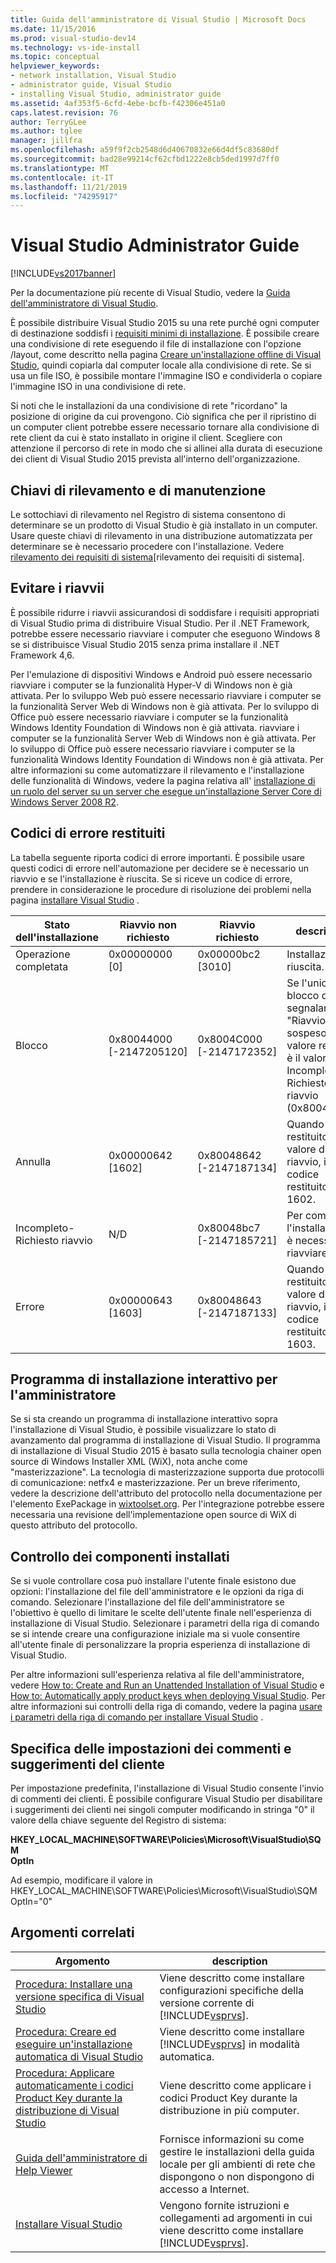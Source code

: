 ```yaml
---
title: Guida dell'amministratore di Visual Studio | Microsoft Docs
ms.date: 11/15/2016
ms.prod: visual-studio-dev14
ms.technology: vs-ide-install
ms.topic: conceptual
helpviewer_keywords:
- network installation, Visual Studio
- administrator guide, Visual Studio
- installing Visual Studio, administrator guide
ms.assetid: 4af353f5-6cfd-4ebe-bcfb-f42306e451a0
caps.latest.revision: 76
author: TerryGLee
ms.author: tglee
manager: jillfra
ms.openlocfilehash: a59f9f2cb2548d6d40670832e66d4df5c83680df
ms.sourcegitcommit: bad28e99214cf62cfbd1222e8cb5ded1997d7ff0
ms.translationtype: MT
ms.contentlocale: it-IT
ms.lasthandoff: 11/21/2019
ms.locfileid: "74295917"
---
```

# <a name="visual-studio-administrator-guide"></a>Visual Studio Administrator Guide
[!INCLUDE[vs2017banner](../includes/vs2017banner.md)]

Per la documentazione più recente di Visual Studio, vedere la [Guida dell'amministratore di Visual Studio](/visualstudio/install/visual-studio-administrator-guide).

È possibile distribuire Visual Studio 2015 su una rete purché ogni computer di destinazione soddisfi i [requisiti minimi di installazione](https://visualstudio.microsoft.com/vs/older-downloads/). È possibile creare una condivisione di rete eseguendo il file di installazione con l'opzione /layout, come descritto nella pagina [Creare un'installazione offline di Visual Studio](../install/create-an-offline-installation-of-visual-studio.md), quindi copiarla dal computer locale alla condivisione di rete. Se si usa un file ISO, è possibile montare l'immagine ISO e condividerla o copiare l'immagine ISO in una condivisione di rete.  
  
 Si noti che le installazioni da una condivisione di rete "ricordano" la posizione di origine da cui provengono. Ciò significa che per il ripristino di un computer client potrebbe essere necessario tornare alla condivisione di rete client da cui è stato installato in origine il client. Scegliere con attenzione il percorso di rete in modo che si allinei alla durata di esecuzione dei client di Visual Studio 2015 prevista all'interno dell'organizzazione.  
  
## <a name="detection-and-servicing-keys"></a>Chiavi di rilevamento e di manutenzione  
 Le sottochiavi di rilevamento nel Registro di sistema consentono di determinare se un prodotto di Visual Studio è già installato in un computer. Usare queste chiavi di rilevamento in una distribuzione automatizzata per determinare se è necessario procedere con l'installazione.  Vedere [rilevamento dei requisiti di sistema](../extensibility/internals/detecting-system-requirements.md)[rilevamento dei requisiti di sistema].  
  
## <a name="avoiding-reboots"></a>Evitare i riavvii  
 È possibile ridurre i riavvii assicurandosi di soddisfare i requisiti appropriati di Visual Studio prima di distribuire Visual Studio. Per il .NET Framework, potrebbe essere necessario riavviare i computer che eseguono Windows 8 se si distribuisce Visual Studio 2015 senza prima installare il .NET Framework 4,6.  
  
 Per l'emulazione di dispositivi Windows e Android può essere necessario riavviare i computer se la funzionalità Hyper-V di Windows non è già attivata. Per lo sviluppo Web può essere necessario riavviare i computer se la funzionalità Server Web di Windows non è già attivata. Per lo sviluppo di Office può essere necessario riavviare i computer se la funzionalità Windows Identity Foundation di Windows non è già attivata. riavviare i computer se la funzionalità Server Web di Windows non è già attivata. Per lo sviluppo di Office può essere necessario riavviare i computer se la funzionalità Windows Identity Foundation di Windows non è già attivata. Per altre informazioni su come automatizzare il rilevamento e l'installazione delle funzionalità di Windows, vedere la pagina relativa all' [installazione di un ruolo del server su un server che esegue un'installazione Server Core di Windows Server 2008 R2](https://technet.microsoft.com/library/ee441260(v=ws.10).aspx).  
  
## <a name="error-return-codes"></a>Codici di errore restituiti  
 La tabella seguente riporta codici di errore importanti. È possibile usare questi codici di errore nell'automazione per decidere se è necessario un riavvio e se l'installazione è riuscita. Se si riceve un codice di errore, prendere in considerazione le procedure di risoluzione dei problemi nella pagina [installare Visual Studio](../install/install-visual-studio-2015.md) .  
  
|Stato dell'installazione|Riavvio non richiesto|Riavvio richiesto|description|  
|------------------|--------------------------|----------------------|-----------------|  
|Operazione completata|0x00000000 [0]|0x00000bc2 [3010]|Installazione riuscita.|  
|Blocco|0x80044000 [-2147205120]|0x8004C000 [-2147172352]|Se l'unico blocco da segnalare è "Riavvio in sospeso", il valore restituito è il valore Incompleto-Richiesto riavvio (0x80048bc7).|  
|Annulla|0x00000642 [1602]|0x80048642 [-2147187134]|Quando viene restituito il valore di riavvio, il codice restituito è 1602.|  
|Incompleto-Richiesto riavvio|N/D|0x80048bc7 [-2147185721]|Per completare l'installazione, è necessario riavviare.|  
|Errore|0x00000643 [1603]|0x80048643 [-2147187133]|Quando viene restituito il valore di riavvio, il codice restituito è 1603.|  
  
## <a name="interactive-administrator-installer"></a>Programma di installazione interattivo per l'amministratore  
 Se si sta creando un programma di installazione interattivo sopra l'installazione di Visual Studio, è possibile visualizzare lo stato di avanzamento dal programma di installazione di Visual Studio. Il programma di installazione di Visual Studio 2015 è basato sulla tecnologia chainer open source di Windows Installer XML (WiX), nota anche come "masterizzazione". La tecnologia di masterizzazione supporta due protocolli di comunicazione: netfx4 e masterizzazione. Per un breve riferimento, vedere la descrizione dell'attributo del protocollo nella documentazione per l'elemento ExePackage in [wixtoolset.org](https://wixtoolset.org/). Per l'integrazione potrebbe essere necessaria una revisione dell'implementazione open source di WiX di questo attributo del protocollo.  
  
## <a name="controlling-what-is-installed"></a>Controllo dei componenti installati  
 Se si vuole controllare cosa può installare l'utente finale esistono due opzioni: l'installazione del file dell'amministratore e le opzioni da riga di comando. Selezionare l'installazione del file dell'amministratore se l'obiettivo è quello di limitare le scelte dell'utente finale nell'esperienza di installazione di Visual Studio. Selezionare i parametri della riga di comando se si intende creare una configurazione iniziale ma si vuole consentire all'utente finale di personalizzare la propria esperienza di installazione di Visual Studio.  
  
 Per altre informazioni sull'esperienza relativa al file dell'amministratore, vedere [How to: Create and Run an Unattended Installation of Visual Studio](../install/how-to-create-and-run-an-unattended-installation-of-visual-studio.md) e [How to: Automatically apply product keys when deploying Visual Studio](../install/how-to-automatically-apply-product-keys-when-deploying-visual-studio.md).  Per altre informazioni sui controlli della riga di comando, vedere la pagina [usare i parametri della riga di comando per installare Visual Studio](../install/use-command-line-parameters-to-install-visual-studio.md) .  
  
## <a name="specifying-customer-feedback-settings"></a>Specifica delle impostazioni dei commenti e suggerimenti del cliente  

Per impostazione predefinita, l'installazione di Visual Studio consente l'invio di commenti dei clienti. È possibile configurare Visual Studio per disabilitare i suggerimenti dei clienti nei singoli computer modificando in stringa "0" il valore della chiave seguente del Registro di sistema:  
  
**HKEY_LOCAL_MACHINE\SOFTWARE\Policies\Microsoft\VisualStudio\SQM**  
**OptIn**  
  
Ad esempio, modificare il valore in HKEY_LOCAL_MACHINE\SOFTWARE\Policies\Microsoft\VisualStudio\SQM OptIn="0"  
  
## <a name="related-topics"></a>Argomenti correlati  
  
|Argomento|description|  
|-----------|-----------------|  
|[Procedura: Installare una versione specifica di Visual Studio](../install/how-to-install-a-specific-release-of-visual-studio.md)|Viene descritto come installare configurazioni specifiche della versione corrente di [!INCLUDE[vsprvs](../includes/vsprvs-md.md)].|  
|[Procedura: Creare ed eseguire un'installazione automatica di Visual Studio](../install/how-to-create-and-run-an-unattended-installation-of-visual-studio.md)|Viene descritto come installare [!INCLUDE[vsprvs](../includes/vsprvs-md.md)] in modalità automatica.|  
|[Procedura: Applicare automaticamente i codici Product Key durante la distribuzione di Visual Studio](../install/how-to-automatically-apply-product-keys-when-deploying-visual-studio.md)|Viene descritto come applicare i codici Product Key durante la distribuzione in più computer.|  
|[Guida dell'amministratore di Help Viewer](../ide/help-viewer-administrator-guide.md)|Fornisce informazioni su come gestire le installazioni della guida locale per gli ambienti di rete che dispongono o non dispongono di accesso a Internet.|  
|[Installare Visual Studio](../install/install-visual-studio-2015.md)|Vengono fornite istruzioni e collegamenti ad argomenti in cui viene descritto come installare [!INCLUDE[vsprvs](../includes/vsprvs-md.md)].|